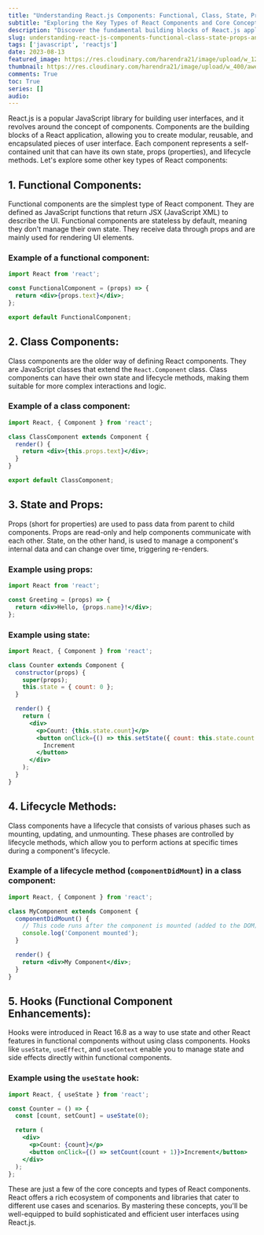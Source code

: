 ```yaml
---
title: "Understanding React.js Components: Functional, Class, State, Props, and Hooks"
subtitle: "Exploring the Key Types of React Components and Core Concepts"
description: "Discover the fundamental building blocks of React.js applications – components. Dive into functional and class components, learn how state and props facilitate data flow, and explore the power of lifecycle methods and modern hooks."
slug: understanding-react-js-components-functional-class-state-props-and-hooks
tags: ['javascript', 'reactjs']
date: 2023-08-13
featured_image: https://res.cloudinary.com/harendra21/image/upload/w_1200/awesome-blog/awesome-javascript/Understanding_React.js_Components__Functional_Class_State_Props_and_Hooks_x12rck.png
thumbnail: https://res.cloudinary.com/harendra21/image/upload/w_400/awesome-blog/awesome-javascript/Understanding_React.js_Components__Functional_Class_State_Props_and_Hooks_x12rck.png
comments: True
toc: True
series: []
audio: 
---
```


React.js is a popular JavaScript library for building user interfaces, and it revolves around the concept of components. Components are the building blocks of a React application, allowing you to create modular, reusable, and encapsulated pieces of user interface. Each component represents a self-contained unit that can have its own state, props (properties), and lifecycle methods. Let's explore some other key types of React components:

## 1. Functional Components:
Functional components are the simplest type of React component. They are defined as JavaScript functions that return JSX (JavaScript XML) to describe the UI. Functional components are stateless by default, meaning they don't manage their own state. They receive data through props and are mainly used for rendering UI elements.

### Example of a functional component:

```jsx
import React from 'react';

const FunctionalComponent = (props) => {
  return <div>{props.text}</div>;
};

export default FunctionalComponent;
```

## 2. Class Components:
Class components are the older way of defining React components. They are JavaScript classes that extend the `React.Component` class. Class components can have their own state and lifecycle methods, making them suitable for more complex interactions and logic.

### Example of a class component:

```jsx
import React, { Component } from 'react';

class ClassComponent extends Component {
  render() {
    return <div>{this.props.text}</div>;
  }
}

export default ClassComponent;
```

## 3. State and Props:
Props (short for properties) are used to pass data from parent to child components. Props are read-only and help components communicate with each other. State, on the other hand, is used to manage a component's internal data and can change over time, triggering re-renders.

### Example using props:

```jsx
import React from 'react';

const Greeting = (props) => {
  return <div>Hello, {props.name}!</div>;
};
```

### Example using state:

```jsx
import React, { Component } from 'react';

class Counter extends Component {
  constructor(props) {
    super(props);
    this.state = { count: 0 };
  }

  render() {
    return (
      <div>
        <p>Count: {this.state.count}</p>
        <button onClick={() => this.setState({ count: this.state.count + 1 })}>
          Increment
        </button>
      </div>
    );
  }
}
```

## 4. Lifecycle Methods:
Class components have a lifecycle that consists of various phases such as mounting, updating, and unmounting. These phases are controlled by lifecycle methods, which allow you to perform actions at specific times during a component's lifecycle.

### Example of a lifecycle method (`componentDidMount`) in a class component:

```jsx
import React, { Component } from 'react';

class MyComponent extends Component {
  componentDidMount() {
    // This code runs after the component is mounted (added to the DOM).
    console.log('Component mounted');
  }

  render() {
    return <div>My Component</div>;
  }
}
```

## 5. Hooks (Functional Component Enhancements):
Hooks were introduced in React 16.8 as a way to use state and other React features in functional components without using class components. Hooks like `useState`, `useEffect`, and `useContext` enable you to manage state and side effects directly within functional components.

### Example using the `useState` hook:

```jsx
import React, { useState } from 'react';

const Counter = () => {
  const [count, setCount] = useState(0);

  return (
    <div>
      <p>Count: {count}</p>
      <button onClick={() => setCount(count + 1)}>Increment</button>
    </div>
  );
};
```

These are just a few of the core concepts and types of React components. React offers a rich ecosystem of components and libraries that cater to different use cases and scenarios. By mastering these concepts, you'll be well-equipped to build sophisticated and efficient user interfaces using React.js.